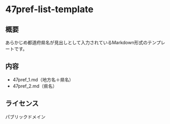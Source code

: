 # 47pref-list-template

## 概要
あらかじめ都道府県名が見出しとして入力されているMarkdown形式のテンプレートです。

## 内容
* 47pref_1.md（地方名＋県名）
* 47pref_2.md（県名）

## ライセンス
パブリックドメイン
